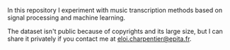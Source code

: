In this repository I experiment with music transcription methods based on signal processing and machine learning.

The dataset isn't public because of copyrights and its large size, but I can share it privately if you contact me at eloi.charpentier@epita.fr.
